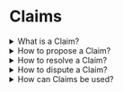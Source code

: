# Claims

<details>

<summary>What is a Claim?</summary>

<mark style="color:green;">**`oneliner`**</mark>

A claim is a statement that can either be true or false.

<mark style="color:blue;">**`extended`**</mark>

The main posts that users create on Uvio are called _claims_. Posting or creating claims is called _proposing_ on Uvio. When a user proposes a claim, then that user stakes a chosen amount of their own reputation with that claim. Reputation here is simply some ERC20 like token. The user's staked reputation is punishable in a way that it can be taken away from the user upon being _wrong_ or upon being _dishonest_. In the context of blockchain networks we refer to this particular form of punishment as slashing. If the proposed claim is eventually resolved to be false, then the user loses their staked reputation. If the proposed claim is eventually resolved to be true, then the users who have been right about the claim gain reputation proportional to the total amount of reputation lost on the other side of the market.

</details>

<details>

<summary>How to propose a Claim?</summary>

<mark style="color:green;">**`oneliner`**</mark>

A claim may be proposed by staking reputation on a truth statement.

<mark style="color:blue;">**`extended`**</mark>

Just like you create a Cast on [Farcaster](https://www.farcaster.xyz), you create a Claim on Uvio. Creating a claim on Uvio is referred to as proposing a claim. Every claim must fulfil three conditions in order to be valid.

1. Every claim must be a **truth statement** that can be verified eventually. That means it must be possible for Uvio users to reasonably answer any given statement with either **yes** or **no** at some point in the future. So the true outcome of any given statement must be verifiable by independent sources that allow the community to eventually reach a simple majority of decentralized consensus.
2. Every claim must have an **expiration time** when proposing a claim. This deadline provides the point in time at which the community can start resolving that claim. Making time sensitive statements guarantees Uvio to be useful at all. If claims were allowed to not expire at a predefined point in time, then claims could eventually become true by themselves, and would therefore not provide any useful amount of predictability.
3. Every claim must have some amount of **staked reputation** bound to it. The staked reputation must solely come from the user proposing the claim. It should further never be possible to act on behalf of other users or their reputation. For instance, delegating reputation and thus delegating responsibility to other users should never be allowed in order to prevent certain [principal-agent problems](https://en.wikipedia.org/wiki/Principal%E2%80%93agent\_problem).

There are several implications of the three rules above. One notable implication is that the staked reputation can either be gained or lost upon resolution. Choosing the initial amount of staked reputation when proposing a claim may also express a level of conviction that the user is willing to exercise over time. That level of conviction may become relevant if the proposed claim were to be disputed. On one hand a user's staked reputation creates a minimum threshold that will be required in order to challenge any claim's legitimacy. On the other hand a user's staked reputation is the maximum amount of reputation that may be slashed upon being wrong or being dishonest.&#x20;

</details>

<details>

<summary>How to resolve a Claim?</summary>

<mark style="color:green;">**`oneliner`**</mark>

A proposed claim may be resolved by sampling the truth from the real world.

<mark style="color:blue;">**`extended`**</mark>

Every proposed claim is going through two lifecycle stages when it is being resolved.&#x20;

1. **User opinions** are expressed by staking reputation in agreement or disagreement with the statement of the proposed claim. Anyone having any amount of reputation on the Uvio platform can stake that amount of reputation on any proposed claim in order to **express opinions** about the statements associated with those proposed claims.
2. **True outcomes** are eventually being verified by the community in order to transfer the staked amounts of reputation towards the users that have staked their reputation on the actually true outcome. **Verifying events** independently as they happened in the real world is done by [random truth sampling](claims.md#how-to-resolve-a-claim) on a "one user one vote" basis.

Once all opinions have been expressed and the proposed claim expired, the proposed claim is being resolved by what we call _random truth sampling_. A resolving claim is automatically created in order to verify the true outcome as it actually happened in the real world.&#x20;

The system selects a random set of users who have expressed their opinions in the proposed claim. Only users who have expressed their opinions by staking reputation on the initially proposed claim can be selected to vote. The random selection aims to find an even amount of users, of which 50% are selected from the agreeing side and 50% are selected from the disagreeing side of the market. The randomly selected users are each given **one vote** to decide whether the majority of staked reputation has been right or wrong. That way a single honest vote may ensure a truthful outcome amidst a pool of exclusively selfish users.

If no vote can be captured during market resolution, or if the outcome of cast votes ends up being tied, then all stakes of the selected voters will be slashed in order to punish dishonesty or inactivity. Such punishable resolutions are definitive and binding. Further, all invalid resolutions incurred by punishment cause all other stakers to receive all of their staked tokens back, minus the applicable fees. That very act of guaranteed punishment under certain conditions aims to incentivize users to A) participate and B) participate honestly.

The current implementation of the _random truth sampling_ process can be found in the [apiserver](https://github.com/uvio-network/apiserver/blob/main/pkg/sample/interface.go) Github repository.

</details>

<details>

<summary>How to dispute a Claim?</summary>

<mark style="color:green;">**`oneliner`**</mark>

A resolved claim may be disputed by proving its actually true outcome.

<mark style="color:blue;">**`extended`**</mark>

A claim may be falsely resolved so that its resolved outcome does not match the true outcome of the real world. In that case a resolved claim may be disputed within its challenge window, by providing the actually true outcome as it was generated by the real world. A claim proposed to dispute another claim may be resolved in agreement or disagreement based on its own merits.&#x20;

A _dispute_ is effectively just other _claim_. The originally proposed claim can be disputed a maximum of two times, meaning every proposed claim has 3 chances to be resolved properly according to community consensus. If a claim is disputed, then its very resolution is forced upon all of the claims that came before it. Imagine the claims `P1`, `C2` and `C3`. Here `P1` is the originally proposed claim. `C2` and `C3` here are the first and second dispute respectively. Suppose all three claims resolve in order `false`, `false` and `true`. Here `C3` resolved with `true`, and since `C3` was the final dispute within this very claim tree, its resolution is forced upon every claim in that tree. Effectively all user balances will then be updated according to the implied resolutions `true`, `true` and `true` respectively.

The code of the latest enforced onchain version for updating user balances can be found on Github in the [contracts](https://github.com/uvio-network/contracts/blob/v0.4.0/contracts/Claims.sol#L1027) repository.

</details>

<details>

<summary>How can Claims be used?</summary>

<mark style="color:green;">**`oneliner`**</mark>

Claims can be used to find truth and to make decisions.

<mark style="color:blue;">**`extended`**</mark>

Since Uvio is fundamentally designed to surface competence, the underlying reputation system can be used for various tasks of decision making. Apart from gambling, we can group the relevant use cases here under two main categories.

1. **Truth finding** can be used by the community to figure out what is true now and what might be true in the future. The truth finding aspect of Uvio may help you to understand who you can trust across various problem domains. Contemporary social media dynamics today are as such that anyone can say anything and be rewarded with attention if only they trigger enough people with the most outrageous statements, while there are no means of recourse whatsoever.&#x20;
2. **Decision making** can be used by the community to figure out how to move forward together. The decision making aspect of Uvio may help communities that want to leverage competence in an onchain environment without being constraint by the complicated intricacies of blockchain networks. Voting is an essential part of democracy, and maybe we can make better decisions collectively if we become able to leverage reputation weighted voting for anything that matters to people.

</details>
